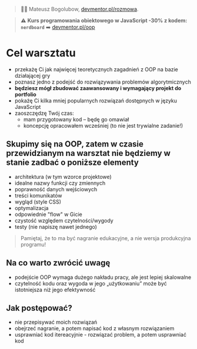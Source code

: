 > :man_technologist: Mateusz Bogolubow, [devmentor.pl/rozmowa](https://devmentor.pl/rozmowa).

> :warning: **Kurs programowania obiektowego w JavaScript -30% z kodem: `nerdboard`** :arrow_right: [devmentor.pl/oop](https://devmentor.pl/oop)

# Cel warsztatu

- przekażę Ci jak najwięcej teoretycznych zagadnień z OOP na bazie działającej gry
- poznasz jedno z podejść do rozwiązywania problemów algorytmicznych
- **będziesz mógł zbudować zaawansowany i wymagający projekt do portfolio**
- pokażę Ci kilka mniej popularnych rozwiązań dostępnych w języku JavaScript
- zaoszczędzę Twój czas:
  - mam przygotowany kod – będę go omawiał
  - koncepcję opracowałem wcześniej (to nie jest trywialne zadanie!)


## Skupimy się na OOP, zatem w czasie przewidzianym na warsztat nie będziemy w stanie zadbać o poniższe elementy

- architektura (w tym wzorce projektowe)
- idealne nazwy funkcji czy zmiennych
- poprawność danych wejściowych
- treści komunikatów
- wygląd (style CSS)
- optymalizacja
- odpowiednie "flow" w Gicie
- czystość względem czytelności/wygody
- testy (nie napiszę nawet jednego)

> Pamiętaj, że to ma być nagranie edukacyjne, a nie wersja produkcyjna programu!

## Na co warto zwrócić uwagę

- podejście OOP wymaga dużego nakładu pracy, ale jest lepiej skalowalne
- czytelność kodu oraz wygoda w jego „użytkowaniu” może być istotniejsza niż jego efektywność

## Jak postępować?

- nie przepisywać moich rozwiązań
- obejrzeć nagranie, a potem napisać kod z własnym rozwiązaniem
- usprawniać kod itereacyjnie - rozwiązać problem, a potem usprawniać kod
